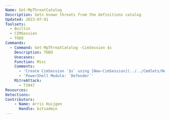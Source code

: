 ```yaml
---
Name: Get-MpThreatCatalog
Description: Gets known threats from the definitions catalog
Updated: 2023-07-01
Toolsets:
  - Builtin
  - CIMSession
  - TODO
Commands:
  - Command: Get-MpThreatCatalog -CimSession $s
    Description: TODO
    Usecases:
    Function: Misc
    Comments:
      - 'Create CimSession `$s` using [New-CimSession](../../Cmdlets/New-CimSession/)'
      - 'PowerShell Module: `Defender`'
    MitreAttack:
      - T1047
Resources:
Detections:
Contributors:
    - Name: Arris Huijgen
      Handle: bitsadmin
---
```

